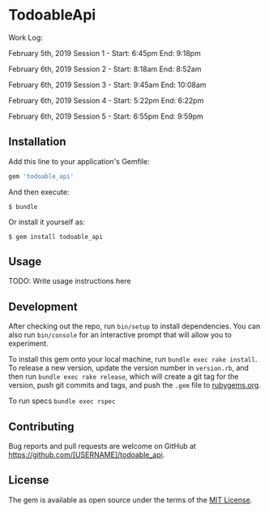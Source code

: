 # TodoableApi

Work Log:

February 5th, 2019
Session 1 -
Start: 6:45pm
End: 9:18pm

February 6th, 2019
Session 2 -
Start: 8:18am
End: 8:52am

February 6th, 2019
Session 3 -
Start: 9:45am
End: 10:08am

February 6th, 2019
Session 4 -
Start: 5:22pm
End: 6:22pm

February 6th, 2019
Session 5 -
Start: 6:55pm
End: 9:59pm

## Installation

Add this line to your application's Gemfile:

```ruby
gem 'todoable_api'
```

And then execute:

    $ bundle

Or install it yourself as:

    $ gem install todoable_api

## Usage

TODO: Write usage instructions here

## Development

After checking out the repo, run `bin/setup` to install dependencies. You can also run `bin/console` for an interactive prompt that will allow you to experiment.

To install this gem onto your local machine, run `bundle exec rake install`. To release a new version, update the version number in `version.rb`, and then run `bundle exec rake release`, which will create a git tag for the version, push git commits and tags, and push the `.gem` file to [rubygems.org](https://rubygems.org).

To run specs `bundle exec rspec`

## Contributing

Bug reports and pull requests are welcome on GitHub at https://github.com/[USERNAME]/todoable_api.

## License

The gem is available as open source under the terms of the [MIT License](https://opensource.org/licenses/MIT).
